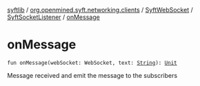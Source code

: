 [syftlib](../../../index.md) / [org.openmined.syft.networking.clients](../../index.md) / [SyftWebSocket](../index.md) / [SyftSocketListener](index.md) / [onMessage](./on-message.md)

# onMessage

`fun onMessage(webSocket: WebSocket, text: `[`String`](https://kotlinlang.org/api/latest/jvm/stdlib/kotlin/-string/index.html)`): `[`Unit`](https://kotlinlang.org/api/latest/jvm/stdlib/kotlin/-unit/index.html)

Message received and emit the message to the subscribers

